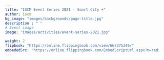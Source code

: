 ```yaml
---
title: "ISCM Event Series 2021 - Smart City +"
author: iscm
bg_image: "images/backgrounds/page-title.jpg"
description : " "
# Event image
image: "images/activities/event-series-2021.jpg"

weight: 2
flipbook: "https://online.flippingbook.com/view/667375349/"
embededSrc: "https://online.flippingbook.com/EmbedScriptUrl.aspx?m=redir&hid=667375349"
---
```





</html>
